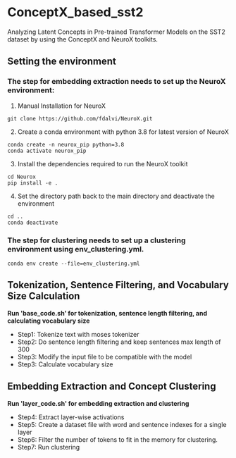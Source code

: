 # ConceptX_based_sst2
Analyzing Latent Concepts in Pre-trained Transformer Models on the SST2 dataset by using the ConceptX and NeuroX toolkits.

## Setting the environment
### The step for embedding extraction needs to set up the NeuroX environment:
1. Manual Installation for NeuroX
``` 
git clone https://github.com/fdalvi/NeuroX.git
```

2. Create a conda environment with python 3.8 for latest version of NeuroX
```
conda create -n neurox_pip python=3.8
conda activate neurox_pip
```

3. Install the dependencies required to run the NeuroX toolkit
``` 
cd Neurox
pip install -e .
```

4. Set the directory path back to the main directory and deactivate the environment
```
cd ..
conda deactivate
```

### The step for clustering needs to set up a clustering environment using env_clustering.yml.
```
conda env create --file=env_clustering.yml
```

## Tokenization, Sentence Filtering, and Vocabulary Size Calculation
**Run 'base_code.sh' for tokenization, sentence length filtering, and calculating vocabulary size**
* Step1: Tokenize text with moses tokenizer
* Step2: Do sentence length filtering and keep sentences max length of 300
* Step3: Modify the input file to be compatible with the model
* Step3: Calculate vocabulary size

## Embedding Extraction and Concept Clustering
**Run 'layer_code.sh' for embedding extraction and clustering**
* Step4: Extract layer-wise activations
* Step5: Create a dataset file with word and sentence indexes for a single layer
* Step6: Filter the number of tokens to fit in the memory for clustering.
* Step7: Run clustering